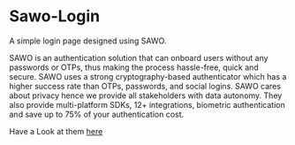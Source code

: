# Sawo-Login

A simple login page designed using SAWO. 

SAWO is an authentication solution that can onboard users without any passwords or OTPs, thus making the process hassle-free, quick and secure. SAWO uses a strong cryptography-based authenticator which has a higher success rate than OTPs, passwords, and social logins. SAWO cares about privacy hence we provide all stakeholders with data autonomy. They also provide multi-platform SDKs, 12+ integrations, biometric authentication and save up to 75% of your authentication cost.

Have a Look at them [here](https://sawolabs.com/)
